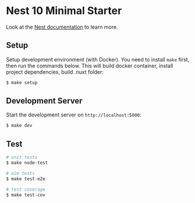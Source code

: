 # Nest 10 Minimal Starter

Look at the [Nest documentation](https://docs.nestjs.com) to learn more.

## Setup

Setup development environment (with Docker). You need to install `make` first, then run the commands below. This will build docker container, install project dependencies, build .nuxt folder:

```bash
$ make setup
```

## Development Server

Start the development server on `http://localhost:5000`:

```bash
$ make dev
```

## Test

```bash
# unit tests
$ make node-test

# e2e tests
$ make test-e2e

# test coverage
$ make test-cov
```